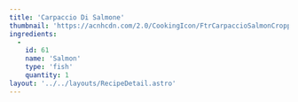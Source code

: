 ```yaml
---
title: 'Carpaccio Di Salmone'
thumbnail: 'https://acnhcdn.com/2.0/CookingIcon/FtrCarpaccioSalmonCropped.png'
ingredients:
  -
    id: 61
    name: 'Salmon'
    type: 'fish'
    quantity: 1
layout: '../../layouts/RecipeDetail.astro'
---
```


